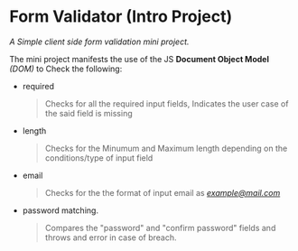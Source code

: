 # Form Validator (Intro Project)

*A Simple client side form validation mini project.*

The mini project manifests the use of the JS __Document Object Model__ *(DOM)* to Check the following:

* required 
  >Checks for all the required input fields, Indicates the user case of the said field is missing
* length
  >Checks for the Minumum and Maximum length depending on the conditions/type of input field
* email
  >Checks for the the format of input email as *example@mail.com*
* password matching.
  >Compares the "password" and "confirm password" fields and throws and error in case of breach.